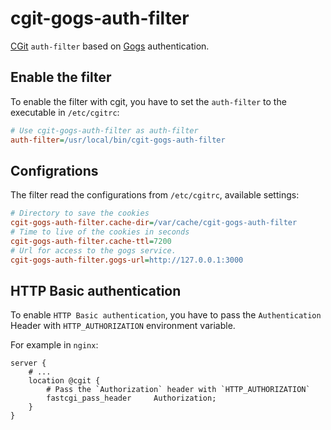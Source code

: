 ﻿cgit-gogs-auth-filter
=====================

[CGit](https://git.zx2c4.com/cgit/) `auth-filter` based on [Gogs](https://gogs.io/) authentication.

Enable the filter
-----------------

To enable the filter with cgit, you have to set the `auth-filter` to the executable in `/etc/cgitrc`:

```ini
# Use cgit-gogs-auth-filter as auth-filter
auth-filter=/usr/local/bin/cgit-gogs-auth-filter
```

Configrations
-------------

The filter read the configurations from `/etc/cgitrc`, available settings:

```ini
# Directory to save the cookies
cgit-gogs-auth-filter.cache-dir=/var/cache/cgit-gogs-auth-filter
# Time to live of the cookies in seconds
cgit-gogs-auth-filter.cache-ttl=7200
# Url for access to the gogs service.
cgit-gogs-auth-filter.gogs-url=http://127.0.0.1:3000
```

HTTP Basic authentication
-------------------------

To enable `HTTP Basic authentication`, you have to pass the `Authentication` Header with    `HTTP_AUTHORIZATION` environment variable.

For example in `nginx`:

```nginx
server {
    # ...
    location @cgit {
        # Pass the `Authorization` header with `HTTP_AUTHORIZATION`
        fastcgi_pass_header     Authorization;
    }
}
```
